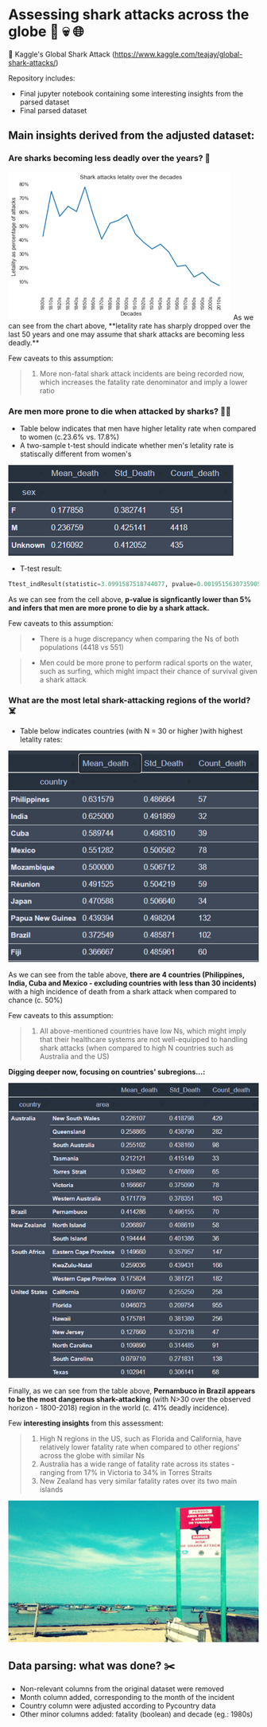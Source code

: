 # Assessing shark attacks across the globe :shark: :skull: :globe_with_meridians: 

:file_folder: Kaggle's Global Shark Attack (https://www.kaggle.com/teajay/global-shark-attacks/)

Repository includes: 
* Final jupyter notebook containing some interesting insights from the parsed dataset
* Final parsed dataset

## Main insights derived from the adjusted dataset:
### Are sharks becoming less deadly over the years? :angel:

<img src="pics/q1.png">
As we can see from the chart above, **letality rate has sharply dropped over the last 50 years and one may assume that shark attacks are becoming less deadly.**

Few caveats to this assumption:
> 1. More non-fatal shark attack incidents are being recorded now, which increases the fatality rate denominator and imply a lower ratio

### Are men more prone to die when attacked by sharks? :surfing_man:

* Table below indicates that men have higher letality rate when compared to women (c.23.6% vs. 17.8%)
* A two-sample t-test should indicate whether men's letality rate is statiscally different from women's

<img src="pics/q2.PNG">

* T-test result:
```python
Ttest_indResult(statistic=3.0991587518744077, pvalue=0.0019515630735905507)
```

As we can see from the cell above, **p-value is signficantly lower than 5% and infers that men are more prone to die by a shark attack.**

Few caveats to this assumption:

>* There is a huge discrepancy when comparing the Ns of both populations (4418 vs 551)

>* Men could be more prone to perform radical sports on the water, such as surfing, which might impact their chance of survival given a shark attack

### What are the most letal shark-attacking regions of the world? :skull_and_crossbones:


* Table below indicates countries (with N = 30 or higher )with highest letality rates:

<img src="pics/q3-1.PNG">

As we can see from the table above, **there are 4 countries (Philippines, India, Cuba and Mexico - excluding countries with less than 30 incidents)** with a high incidence of death from a shark attack when compared to chance (c. 50%)

Few caveats to this assumption:
> 1. All above-mentioned countries have low Ns, which might imply that their healthcare systems are  not well-equipped to handling shark attacks (when compared to high N countries such as Australia and the US)

**Digging deeper now, focusing on countries' subregions...:**

<img src="pics/q3-2.PNG">

Finally, as we can see from the table above, **Pernambuco in Brazil appears to be the most dangerous shark-attacking** (with N>30 over the observed horizon - 1800-2018) region in the world (c. 41% deadly incidence).

Few **interesting insights** from this assessment:
> 1. High N regions in the US, such as Florida and California, have relatively lower fatality rate when compared to other regions' across the globe with similar Ns
> 2. Australia has a wide range of fatality rate across its states - ranging from 17% in Victoria to 34% in Torres Straits
> 3. New Zealand has very similar fatality rates over its two main islands

<img src="pics/q3-4.png">

## Data parsing: what was done? :scissors:

* Non-relevant columns from the original dataset were removed
* Month column added, corresponding to the month of the incident
* Country column were adjusted according to Pycountry data
* Other minor columns added: fatality (boolean) and decade (eg.: 1980s)

